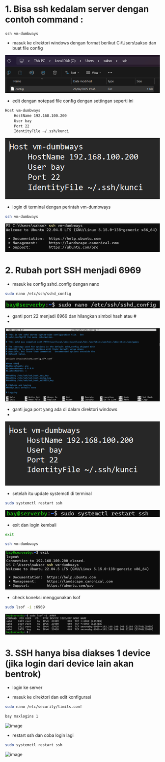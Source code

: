 # 1. Bisa ssh kedalam server dengan contoh command : 
`ssh vm-dumbways`
* masuk ke direktori windows dengan format berikut C:\Users\sakso dan buat file config

![gambar](./images/Screenshot_1.png)

* edit dengan notepad file config dengan settingan seperti ini
```bash
Host vm-dumbways
    HostName 192.168.100.200
    User bay
    Port 22
    IdentityFile ~/.ssh/kunci
```

![gambar](./images/Screenshot_2.png)

* login di terminal dengan perintah vm-dumbways
```bash
ssh vm-dumbways
```

![gambar](./images/Screenshot_3.png)



# 2. Rubah port SSH menjadi 6969
* masuk ke config sshd_config dengan nano

``` bash
sudo nano /etc/ssh/sshd_config
```
![gambar](./images/Screenshot_4.png)

* ganti port 22 menjadi 6969 dan hilangkan simbol hash atau #
* 
![gambar](./images/Screenshot_5.png)

* ganti juga port yang ada di dalam direktori windows
* 
![gambar](./images/Screenshot_6.png)

* setelah itu update systemctl di terminal
  
``` bash
sudo systemctl restart ssh
```

![gambar](./images/Screenshot_7.png)


* exit dan login kembali
  
``` bash
exit
```

``` bash
ssh vm-dumbways
```

![gambar](./images/Screenshot_8.png)

* check koneksi menggunakan lsof
  
``` bash
sudo lsof -i :6969
```

![gambar](./images/Screenshot_9.png)

# 3. SSH hanya bisa diakses 1 device (jika login dari device lain akan bentrok)
* login ke server

* masuk ke direktori dan edit konfigurasi
``` bash
sudo nano /etc/security/limits.conf
```
``` bash
bay maxlogins 1
```

![image](https://github.com/user-attachments/assets/456611c6-2b55-4543-b769-e3b52a838e2c)

* restart ssh dan coba login lagi
``` bash
sudo systemctl restart ssh
```

![image](https://github.com/user-attachments/assets/823cd663-bc56-43f5-ae62-ef64576bd8b7)


